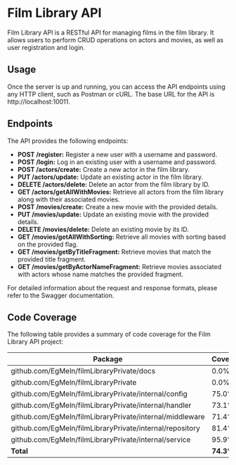 # Film Library API

Film Library API is a RESTful API for managing films in the film library. It allows users to perform CRUD operations on actors and movies, as well as user registration and login.


## Usage

Once the server is up and running, you can access the API endpoints using any HTTP client, such as Postman or cURL. The base URL for the API is http://localhost:10011.

## Endpoints

The API provides the following endpoints:

- **POST /register:** Register a new user with a username and password.
- **POST /login:** Log in an existing user with a username and password.
- **POST /actors/create:** Create a new actor in the film library.
- **PUT /actors/update:** Update an existing actor in the film library.
- **DELETE /actors/delete:** Delete an actor from the film library by ID.
- **GET /actors/getAllWithMovies:** Retrieve all actors from the film library along with their associated movies.
- **POST /movies/create:** Create a new movie with the provided details.
- **PUT /movies/update:** Update an existing movie with the provided details.
- **DELETE /movies/delete:** Delete an existing movie by its ID.
- **GET /movies/getAllWithSorting:** Retrieve all movies with sorting based on the provided flag.
- **GET /movies/getByTitleFragment:** Retrieve movies that match the provided title fragment.
- **GET /movies/getByActorNameFragment:** Retrieve movies associated with actors whose name matches the provided fragment.

For detailed information about the request and response formats, please refer to the Swagger documentation.

## Code Coverage

The following table provides a summary of code coverage for the Film Library API project:

| Package                                                     | Coverage   |
|-------------------------------------------------------------|------------|
| github.com/EgMeln/filmLibraryPrivate/docs                   | 0.0%       |
| github.com/EgMeln/filmLibraryPrivate                        | 0.0%       |
| github.com/EgMeln/filmLibraryPrivate/internal/config        | 75.0%      |
| github.com/EgMeln/filmLibraryPrivate/internal/handler       | 73.1%      |
| github.com/EgMeln/filmLibraryPrivate/internal/middleware    | 71.4%      |
| github.com/EgMeln/filmLibraryPrivate/internal/repository    | 81.4%      |
| github.com/EgMeln/filmLibraryPrivate/internal/service       | 95.9%      |
| **Total**                                                   | **74.3%**  |

